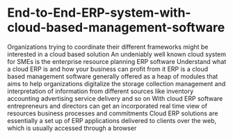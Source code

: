 # End-to-End-ERP-system-with-cloud-based-management-software
Organizations trying to coordinate their different frameworks might be interested in a cloud based solution An undeniably well known cloud system for SMEs is the enterprise resource planning ERP software Understand what a cloud ERP is and how your business can profit from it  ERP is a cloud based management software generally offered as a heap of modules that aims to help organizations digitalize the storage collection management and interpretation of information from different sources like inventory accounting advertising service delivery and so on With cloud ERP software entrepreneurs and directors can get an incorporated real time view of resources business processes and commitments  Cloud ERP solutions are essentially a set up of ERP applications delivered to clients over the web, which is usually accessed through a browser 
